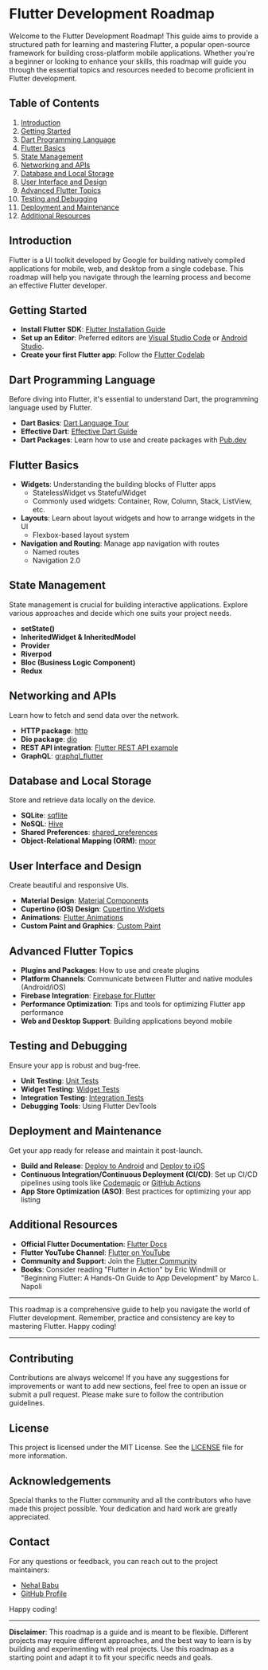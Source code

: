 # Flutter Development Roadmap

Welcome to the Flutter Development Roadmap! This guide aims to provide a structured path for learning and mastering Flutter, a popular open-source framework for building cross-platform mobile applications. Whether you're a beginner or looking to enhance your skills, this roadmap will guide you through the essential topics and resources needed to become proficient in Flutter development.

## Table of Contents

1. [Introduction](#introduction)
2. [Getting Started](#getting-started)
3. [Dart Programming Language](#dart-programming-language)
4. [Flutter Basics](#flutter-basics)
5. [State Management](#state-management)
6. [Networking and APIs](#networking-and-apis)
7. [Database and Local Storage](#database-and-local-storage)
8. [User Interface and Design](#user-interface-and-design)
9. [Advanced Flutter Topics](#advanced-flutter-topics)
10. [Testing and Debugging](#testing-and-debugging)
11. [Deployment and Maintenance](#deployment-and-maintenance)
12. [Additional Resources](#additional-resources)

## Introduction

Flutter is a UI toolkit developed by Google for building natively compiled applications for mobile, web, and desktop from a single codebase. This roadmap will help you navigate through the learning process and become an effective Flutter developer.

## Getting Started

- **Install Flutter SDK**: [Flutter Installation Guide](https://flutter.dev/docs/get-started/install)
- **Set up an Editor**: Preferred editors are [Visual Studio Code](https://code.visualstudio.com/) or [Android Studio](https://developer.android.com/studio).
- **Create your first Flutter app**: Follow the [Flutter Codelab](https://flutter.dev/docs/get-started/codelab)

## Dart Programming Language

Before diving into Flutter, it's essential to understand Dart, the programming language used by Flutter.

- **Dart Basics**: [Dart Language Tour](https://dart.dev/guides/language/language-tour)
- **Effective Dart**: [Effective Dart Guide](https://dart.dev/guides/language/effective-dart)
- **Dart Packages**: Learn how to use and create packages with [Pub.dev](https://pub.dev/)

## Flutter Basics

- **Widgets**: Understanding the building blocks of Flutter apps
  - StatelessWidget vs StatefulWidget
  - Commonly used widgets: Container, Row, Column, Stack, ListView, etc.
- **Layouts**: Learn about layout widgets and how to arrange widgets in the UI
  - Flexbox-based layout system
- **Navigation and Routing**: Manage app navigation with routes
  - Named routes
  - Navigation 2.0

## State Management

State management is crucial for building interactive applications. Explore various approaches and decide which one suits your project needs.

- **setState()**
- **InheritedWidget & InheritedModel**
- **Provider**
- **Riverpod**
- **Bloc (Business Logic Component)**
- **Redux**

## Networking and APIs

Learn how to fetch and send data over the network.

- **HTTP package**: [http](https://pub.dev/packages/http)
- **Dio package**: [dio](https://pub.dev/packages/dio)
- **REST API integration**: [Flutter REST API example](https://flutter.dev/docs/cookbook/networking/fetch-data)
- **GraphQL**: [graphql_flutter](https://pub.dev/packages/graphql_flutter)

## Database and Local Storage

Store and retrieve data locally on the device.

- **SQLite**: [sqflite](https://pub.dev/packages/sqflite)
- **NoSQL**: [Hive](https://pub.dev/packages/hive)
- **Shared Preferences**: [shared_preferences](https://pub.dev/packages/shared_preferences)
- **Object-Relational Mapping (ORM)**: [moor](https://pub.dev/packages/moor)

## User Interface and Design

Create beautiful and responsive UIs.

- **Material Design**: [Material Components](https://flutter.dev/docs/development/ui/widgets/material)
- **Cupertino (iOS) Design**: [Cupertino Widgets](https://flutter.dev/docs/development/ui/widgets/cupertino)
- **Animations**: [Flutter Animations](https://flutter.dev/docs/development/ui/animations)
- **Custom Paint and Graphics**: [Custom Paint](https://flutter.dev/docs/development/ui/advanced/custom-paint)

## Advanced Flutter Topics

- **Plugins and Packages**: How to use and create plugins
- **Platform Channels**: Communicate between Flutter and native modules (Android/iOS)
- **Firebase Integration**: [Firebase for Flutter](https://firebase.flutter.dev/)
- **Performance Optimization**: Tips and tools for optimizing Flutter app performance
- **Web and Desktop Support**: Building applications beyond mobile

## Testing and Debugging

Ensure your app is robust and bug-free.

- **Unit Testing**: [Unit Tests](https://flutter.dev/docs/cookbook/testing/unit/introduction)
- **Widget Testing**: [Widget Tests](https://flutter.dev/docs/cookbook/testing/widget/introduction)
- **Integration Testing**: [Integration Tests](https://flutter.dev/docs/cookbook/testing/integration/introduction)
- **Debugging Tools**: Using Flutter DevTools

## Deployment and Maintenance

Get your app ready for release and maintain it post-launch.

- **Build and Release**: [Deploy to Android](https://flutter.dev/docs/deployment/android) and [Deploy to iOS](https://flutter.dev/docs/deployment/ios)
- **Continuous Integration/Continuous Deployment (CI/CD)**: Set up CI/CD pipelines using tools like [Codemagic](https://codemagic.io/) or [GitHub Actions](https://github.com/features/actions)
- **App Store Optimization (ASO)**: Best practices for optimizing your app listing

## Additional Resources

- **Official Flutter Documentation**: [Flutter Docs](https://flutter.dev/docs)
- **Flutter YouTube Channel**: [Flutter on YouTube](https://www.youtube.com/flutterdev)
- **Community and Support**: Join the [Flutter Community](https://flutter.dev/community)
- **Books**: Consider reading "Flutter in Action" by Eric Windmill or "Beginning Flutter: A Hands-On Guide to App Development" by Marco L. Napoli

---

This roadmap is a comprehensive guide to help you navigate the world of Flutter development. Remember, practice and consistency are key to mastering Flutter. Happy coding!

---

## Contributing

Contributions are always welcome! If you have any suggestions for improvements or want to add new sections, feel free to open an issue or submit a pull request. Please make sure to follow the contribution guidelines.

## License

This project is licensed under the MIT License. See the [LICENSE](LICENSE) file for more information.

## Acknowledgements

Special thanks to the Flutter community and all the contributors who have made this project possible. Your dedication and hard work are greatly appreciated.

## Contact

For any questions or feedback, you can reach out to the project maintainers:

- [Nehal Babu](mailto:inehalbabu@gmail.com)
- [GitHub Profile](https://github.com/inehalbabu)

Happy coding!

---

**Disclaimer**: This roadmap is a guide and is meant to be flexible. Different projects may require different approaches, and the best way to learn is by building and experimenting with real projects. Use this roadmap as a starting point and adapt it to fit your specific needs and goals.
